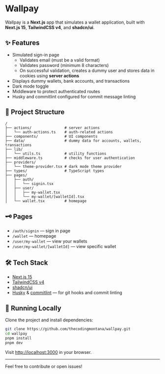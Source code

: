 # Wallpay

Wallpay is a **Next.js** app that simulates a wallet application, built with **Next.js 15**, **TailwindCSS v4**, and **shadcn/ui**.

## ✨ Features

- Simulated sign-in page
  - Validates email (must be a valid format)
  - Validates password (minimum 8 characters)
  - On successful validation, creates a dummy user and stores data in cookies using **server actions**
- Displays dummy wallets, bank accounts, and transactions
- Dark mode toggle
- Middleware to protect authenticated routes
- Husky and commitlint configured for commit message linting

## 📂 Project Structure

```
/
├── actions/               # server actions
│   └── auth-actions.ts    # auth-related actions
├── components/            # UI components
├── data/                  # dummy data for accounts, wallets, transactions
├── lib/
│   └── utils.ts           # utility functions
├── middleware.ts          # checks for user authentication
├── providers/
│   └── theme-provider.tsx # dark mode theme provider
├── types/                 # TypeScript types
├── pages/
│   ├── auth/
│   │   └── signin.tsx
│   ├── user/
│   │   ├── my-wallet.tsx
│   │   └── my-wallet/[walletId].tsx
│   └── wallet.tsx         # homepage
```

## 🗝 Pages

- `/auth/signin` — sign in page
- `/wallet` — homepage
- `/user/my-wallet` — view your wallets
- `/user/my-wallet/[walletId]` — view specific wallet

## 🛠 Tech Stack

- [Next.js 15](https://nextjs.org/)
- [TailwindCSS v4](https://tailwindcss.com/)
- [shadcn/ui](https://ui.shadcn.com/)
- [Husky](https://typicode.github.io/husky) & [commitlint](https://commitlint.js.org/) — for git hooks and commit linting

## 🚀 Running Locally

Clone the project and install dependencies:

```bash
git clone https://github.com/thecodingmontana/wallpay.git
cd wallpay
pnpm install
pnpm dev
```

Visit [http://localhost:3000](http://localhost:3000) in your browser.

---

Feel free to contribute or open issues!
